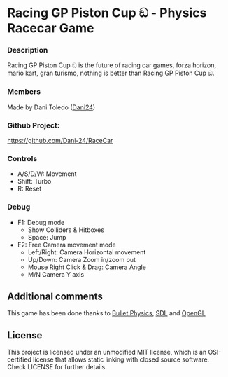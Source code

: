 # Racing GP Piston Cup ඞ - Physics Racecar Game

### Description
Racing GP Piston Cup ඞ is the future of racing car games, forza horizon, mario kart, gran turismo, nothing is better than Racing GP Piston Cup ඞ.

### Members

Made by Dani Toledo ([Dani24](https://github.com/Dani-24))

### Github Project:

https://github.com/Dani-24/RaceCar

### Controls

- A/S/D/W: Movement
- Shift: Turbo
- R: Reset

### Debug

- F1: Debug mode
	- Show Colliders & Hitboxes
	- Space: Jump
- F2: Free Camera movement mode
	- Left/Right: Camera Horizontal movement
	- Up/Down: Camera Zoom in/zoom out
	- Mouse Right Click & Drag: Camera Angle
	- M/N Camera Y axis

## Additional comments
This game has been done thanks to [Bullet Physics](https://pybullet.org/wordpress/), [SDL](https://www.libsdl.org/index.php) and [OpenGL](https://www.opengl.org/)
  
## License
This project is licensed under an unmodified MIT license, which is an OSI-certified license that allows static linking with closed source software. Check LICENSE for further details.
